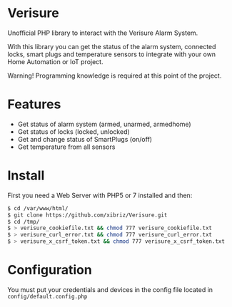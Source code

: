# Verisure
Unofficial PHP library to interact with the Verisure Alarm System.

With this library you can get the status of the alarm system, connected locks, smart plugs and temperature sensors to integrate with your own Home Automation or IoT project.

Warning! Programming knowledge is required at this point of the project.

# Features

- Get status of alarm system (armed, unarmed, armedhome)
- Get status of locks (locked, unlocked)
- Get and change status of SmartPlugs (on/off)
- Get temperature from all sensors

# Install

First you need a Web Server with PHP5 or 7 installed and then:

```bash
$ cd /var/www/html/
$ git clone https://github.com/xibriz/Verisure.git
$ cd /tmp/
$ > verisure_cookiefile.txt && chmod 777 verisure_cookiefile.txt
$ > verisure_curl_error.txt && chmod 777 verisure_curl_error.txt
$ > verisure_x_csrf_token.txt && chmod 777 verisure_x_csrf_token.txt
```

# Configuration

You must put your credentials and devices in the config file located in `config/default.config.php`

